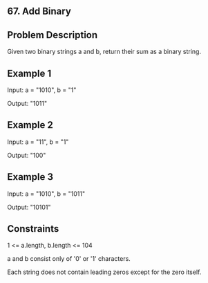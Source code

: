 ## 67. Add Binary
## Problem Description

Given two binary strings a and b, return their sum as a binary string.

## Example 1

Input: a = "1010", b = "1"

Output: "1011"

## Example 2

Input: a = "11", b = "1"

Output: "100"

## Example 3

Input: a = "1010", b = "1011"

Output: "10101"

## Constraints

1 <= a.length, b.length <= 104

a and b consist only of '0' or '1' characters.

Each string does not contain leading zeros except for the zero itself.